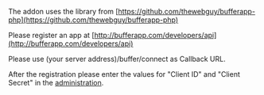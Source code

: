 The addon uses the library from [https://github.com/thewebguy/bufferapp-php](https://github.com/thewebguy/bufferapp-php)

Please register an app at [http://bufferapp.com/developers/api](http://bufferapp.com/developers/api)

Please use (your server address)/buffer/connect as Callback URL.

After the registration please enter the values for "Client ID" and "Client Secret" in the 
[administration](admin/addons/buffer).
